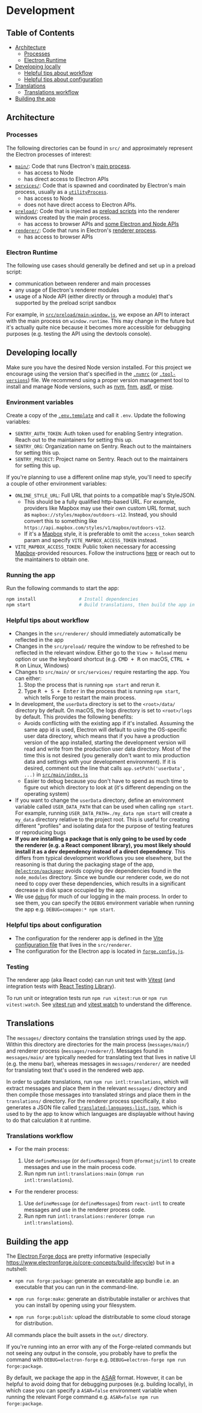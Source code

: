 # Development

## Table of Contents

- [Architecture](#architecture)
  - [Processes](#processes)
  - [Electron Runtime](#electron-runtime)
- [Developing locally](#developing-locally)
  - [Helpful tips about workflow](#helpful-tips-about-workflow)
  - [Helpful tips about configuration](#helpful-tips-about-configuration)
- [Translations](#translations)
  - [Translations workflow](#translations-workflow)
- [Building the app](#building-the-app)

## Architecture

### Processes

The following directories can be found in `src/` and approximately represent the Electron processes of interest:

- [`main/`](../src/main/): Code that runs Electron's [main process](https://www.electronjs.org/docs/latest/tutorial/process-model#the-main-process).
  - has access to Node
  - has direct access to Electron APIs
- [`services/`](../src/services): Code that is spawned and coordinated by Electron's main process, usually as a [`utilityProcess`](https://www.electronjs.org/docs/latest/api/utility-process).
  - has access to Node
  - does not have direct access to Electron APIs.
- [`preload/`](../src/preload/): Code that is injected as [preload scripts](https://www.electronjs.org/docs/latest/tutorial/process-model#preload-scripts) into the renderer windows created by the main process.
  - has access to browser APIs and [some Electron and Node APIs](https://www.electronjs.org/docs/latest/tutorial/sandbox#preload-scripts)
- [`renderer/`](../src/renderer/): Code that runs in Electron's [renderer process](https://www.electronjs.org/docs/latest/tutorial/process-model#the-renderer-process).
  - has access to browser APIs

### Electron Runtime

The following use cases should generally be defined and set up in a preload script:

- communication between renderer and main processes
- any usage of Electron's renderer modules
- usage of a Node API (either directly or through a module) that's supported by the preload script sandbox

For example, in [`src/preload/main-window.js`](../src/preload/main-window.js), we expose an API to interact with the main process on `window.runtime`. This may change in the future but it's actually quite nice because it becomes more accessible for debugging purposes (e.g. testing the API using the devtools console).

## Developing locally

Make sure you have the desired Node version installed. For this project we encourage using the version that's specified in the [`.nvmrc`](../.nvmrc) (or [`.tool-versions`](../.tool-versions)) file. We recommend using a proper version management tool to install and manage Node versions, such as [nvm](https://github.com/nvm-sh/nvm), [fnm](https://github.com/Schniz/fnm), [asdf](https://asdf-vm.com/), or [mise](https://mise.jdx.dev/).

### Environment variables

Create a copy of the [`.env.template`](../.env.template) and call it `.env`. Update the following variables:

- `SENTRY_AUTH_TOKEN`: Auth token used for enabling Sentry integration. Reach out to the maintainers for setting this up.
- `SENTRY_ORG`: Organization name on Sentry. Reach out to the maintainers for setting this up.
- `SENTRY_PROJECT`: Project name on Sentry. Reach out to the maintainers for setting this up.

If you're planning to use a different online map style, you'll need to specify a couple of other environment variables:

- `ONLINE_STYLE_URL`: Full URL that points to a compatible map's StyleJSON.
  - This should be a fully qualified http-based URL. For example, providers like Mapbox may use their own custom URL format, such as `mapbox://styles/mapbox/outdoors-v12`. Instead, you should convert this to something like `https://api.mapbox.com/styles/v1/mapbox/outdoors-v12`.
  - If it's a [Mapbox](https://www.mapbox.com/) style, it is preferable to omit the `access_token` search param and specify `VITE_MAPBOX_ACCESS_TOKEN` instead.
- `VITE_MAPBOX_ACCESS_TOKEN`: Public token necessary for accessing [Mapbox](https://www.mapbox.com/)-provided resources. Follow the instructions [here](https://docs.mapbox.com/help/getting-started/access-tokens/) or reach out to the maintainers to obtain one.

### Running the app

Run the following commands to start the app:

```sh
npm install                # Install dependencies
npm start                  # Build translations, then build the app in development mode and start the development server
```

### Helpful tips about workflow

- Changes in the `src/renderer/` should immediately automatically be reflected in the app
- Changes in the `src/preload/` require the window to be refreshed to be reflected in the relevant window. Either go to the `View > Reload` menu option or use the keyboard shortcut (e.g. <kbd>CMD + R</kbd> on macOS, <kbd>CTRL + R</kbd> on Linux, Windows)
- Changes to `src/main/` or `src/services/` require restarting the app. You can either:
  1. Stop the process that is running `npm start` and rerun it.
  2. Type <kbd>R + S + Enter</kbd> in the process that is running `npm start`, which tells Forge to restart the main process.
- In development, the `userData` directory is set to the `<root>/data/` directory by default. On macOS, the logs directory is set to `<root>/logs` by default. This provides the following benefits:
  - Avoids conflicting with the existing app if it's installed. Assuming the same app id is used, Electron will default to using the OS-specific user data directory, which means that if you have a production version of the app installed, starting the development version will read and write from the production user data directory. Most of the time this is not desired (you generally don't want to mix production data and settings with your development environment). If it is desired, comment out the line that calls `app.setPath('userData', ...)` in [`src/main/index.js`](../src/main/index.js)
  - Easier to debug because you don't have to spend as much time to figure out which directory to look at (it's different depending on the operating system)
- If you want to change the `userData` directory, define an environment variable called `USER_DATA_PATH` that can be used when calling `npm start`. For example, running `USER_DATA_PATH=./my_data npm start` will create a `my_data` directory relative to the project root. This is useful for creating different "profiles" and isolating data for the purpose of testing features or reproducing bugs
- **If you are installing a package that is only going to be used by code the renderer (e.g. a React component library), you most likely should install it as a dev dependency instead of a direct dependency**. This differs from typical development workflows you see elsewhere, but the reasoning is that during the packaging stage of the app, [`@electron/packager`](https://github.com/electron/packager) avoids copying dev dependencies found in the `node_modules` directory. Since we bundle our renderer code, we do not need to copy over these dependencies, which results in a significant decrease in disk space occupied by the app.
- We use [`debug`](https://github.com/debug-js/debug) for much of our logging in the main process. In order to see them, you can specify the `DEBUG` environment variable when running the app e.g. `DEBUG=comapeo:* npm start`.

### Helpful tips about configuration

- The configuration for the renderer app is defined in the [Vite configuration file](../src/renderer/vite.config.js) that lives in the `src/renderer`.
- The configuration for the Electron app is located in [`forge.config.js`](/forge.config.js).

### Testing

The renderer app (aka React code) can run unit test with [Vitest](https://vitest.dev/) (and integration tests with [React Testing Library](https://testing-library.com/docs/react-testing-library/intro/)).

To run unit or integration tests run `npm run vitest:run` or `npm run vitest:watch`. See [vitest run](https://vitest.dev/guide/cli.html#vitest-run) and [vitest watch](https://vitest.dev/guide/cli.html#vitest-watch) to understand the difference.

## Translations

The `messages/` directory contains the translation strings used by the app. Within this directory are directories for the main process (`messages/main/`) and renderer process (`messages/renderer/`). Messages found in `messages/main/` are typically needed for translating text that lives in native UI (e.g. the menu bar), whereas messages in `messages/renderer/` are needed for translating text that's used in the rendered web app.

In order to update translations, run `npm run intl:translations`, which will extract messages and place them in the relevant `messages/` directory and then compile those messages into translated strings and place them in the `translations/` directory. For the renderer process specifically, it also generates a JSON file called [`translated-languages-list.json`](../src/renderer/translated-languages.generated.json), which is used to by the app to know which languages are displayable without having to do that calculation it at runtime.

### Translations workflow

- For the main process:
  1. Use `defineMessage` (or `defineMessages`) from `@formatjs/intl` to create messages and use in the main process code.
  2. Run npm run `intl:translations:main` (or`npm run intl:translations`).

- For the renderer process:
  1. Use `defineMessage` (or `defineMessages`) from `react-intl` to create messages and use in the renderer process code.
  2. Run npm run `intl:translations:renderer` (or`npm run intl:translations`).

## Building the app

The [Electron Forge docs](https://www.electronforge.io/) are pretty informative (especially https://www.electronforge.io/core-concepts/build-lifecycle) but in a nutshell:

- `npm run forge:package`: generate an executable app bundle i.e. an executable that you can run in the command-line.

- `npm run forge:make`: generate an distributable installer or archives that you can install by opening using your filesystem.

- `npm run forge:publish`: upload the distributable to some cloud storage for distribution.

All commands place the built assets in the `out/` directory.

If you're running into an error with any of the Forge-related commands but not seeing any output in the console, you probably have to prefix the command with `DEBUG=electron-forge` e.g. `DEBUG=electron-forge npm run forge:package`.

By default, we package the app in the [ASAR](https://github.com/electron/asar) format. However, it can be helpful to avoid doing that for debugging purposes (e.g. building locally), in which case you can specify a `ASAR=false` environment variable when running the relevant Forge command e.g. `ASAR=false npm run forge:package`.
